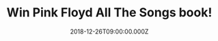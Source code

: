 ---
campaign-uuid: "c-c3998ee9-ac9d-4e7e-9027-b34222860199"
type: "Competition"
category: "Gifts"
date: "2018-12-26T09:00:00.000Z"
end-date: "2019-01-26T23:59:00.000Z"
disable-form: false
is_promoted: false
has_entry_page: true
title: "Win Pink Floyd All The Songs book!"
competition-description: "<p>We have in our hands one of the world's most commercially\
  \ successful and influential rock bands books: Pink Floyd.</p>\r\n<p>In Pink Floyd\
  \ All the Songs, authors Margotin and Guesdon describe the origin of their nearly\
  \ 200 released songs, details from the recording studio, what instruments were used,\
  \ and behind-the-scenes stories of the tensions that helped drive the band.</p>\r\
  \n<p>Want it? Click below for a chance to win!</p>"
hero-header: "Win Pink Floyd All The Songs book!"
terms-confirmation: "N/A"
banner-img: "https://assets.expresslyapp.com/asset-39970934-6196-47e6-b173-c19424e5dacf.jpg"
logo-left-href: "aaa.nme.com"
logo-left-image: "https://assets.expresslyapp.com/asset-bb1046b3-0713-4921-a422-2047a354d789.jpg"
logo-left-title: "NME AAA"
bg-image-hero: "https://assets.expresslyapp.com/asset-73c09068-fcc0-4994-af73-9f7f4c1a9cef.jpg"
bg-image-first: "https://assets.expresslyapp.com/asset-5077b64d-3701-49cd-8dc3-d36608126294.jpg"
section1-content: "<p>Organized chronologically by album, this massive, 544-page hardcover\
  \ begins with their 1967 debut album The Piper at the Gates of Dawn, the only one\
  \ recorded under founding member Syd Barrett's leadership; through the loss of Barrett\
  \ and the addition of David Gilmour; to Richard Wright leaving the band in 1979\
  \ but returning; to Roger Waters leaving in 1985 and the albums recorded since his\
  \ departure, including their 2014 farewell album, The Endless River, which was downloaded\
  \ 12 million times on Spotify the week it was released.</p>\r\n<p>Packed with more\
  \ than 500 photos, All the Songs is also filled with stories fans treasure, such\
  \ as Waters working with engineer Alan Parsons to employ revolutionary recording\
  \ techniques for The Dark Side of the Moon at Abbey Road Studios in 1972 or producer\
  \ Bob's Ezrin's contribution in refining Water's original sprawling vision for The\
  \ Wall.</p>\r\n<p>If you can’t wait to have it in your hands, enter the form below\
  \ for a chance to win and it could be coming home with you!</p>"
entry-title: "Win Pink Floyd All The Songs book!"
entry-content: "Enter the draw to win Pink Floyd All The Songs book by completing\
  \ the form below before 23:59 on 26th of January 2019."
has-winner: false
prize-description: "Pink Floyd All The Songs book."
special-conditions: "Multiple entries are allowed up to one every day.\r\nThis competition\
  \ is also available on: http://club.expressly.io/competitons/pink-floyd-all-the-songs"
country-restrictions:
- "GB"
---
